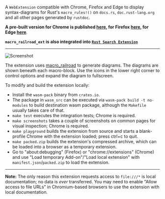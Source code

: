 A `WebExtension` compatible with Chrome, Firefox and Edge to display syntax-diagrams for Rust's `macro_rules!()` on `docs.rs`, `doc.rust-lang.org` and all other pages generated by `rustdoc`.

**A pre-built version for Chrome is published [here](https://chrome.google.com/webstore/detail/macrorailroad/jeinhnlccpembeoccdhdpnolnmkfcblp), for Firefox [here](https://addons.mozilla.org/en-US/firefox/addon/macro_railroad/), for Edge [here](https://microsoftedge.microsoft.com/addons/detail/falpndjdhnafmnjajiooahgjlimgjjjk)**.

**`macro_railroad_ext` is also integrated into [`Rust Search Extension`](https://rust.extension.sh/)**

---

![Screenshot](./var/screenshot4.png)

The extension uses [macro_railroad](https://github.com/lukaslueg/macro_railroad) to generate diagrams. The diagrams are shown beneath each macro-block. Use the icons in the lower right corner to control options and expand the diagram to fullscreen.

To modify and build the extension locally:

* Install the `wasm-pack` binary from `crates.io`.
* The package in `wasm_src` can be executed via `wasm-pack build -t no-modules` to build destination wasm package, although the `Makefile` usually takes care of that.
* `make test` executes the integration tests; Chrome is required.
* `make screenshots` takes a couple of screenshots on common pages for visual inspection; Chrome is required.
* `make playground` builds the extension from source and starts a blank-profile Chrome with the extension loaded; press ctrl+c to quit.
* `make packed.zip` builds the extension's compressed archive, which can be loaded into a browser as a temporary extension.
* Go to "about:debugging" (Firefox) or "chrome://extensions" (Chrome) and use "Load temporary Add-on"/"Load local extension" with `manifest.json`/`packed.zip` to load the extension.

---

**Note:** The only reason this extension requests access to `file:///*` is local documentation; no data is *ever* transferred. You may need to enable "Allow access to file URLs" in Chromium-based browsers to use the extension with local documentation.
